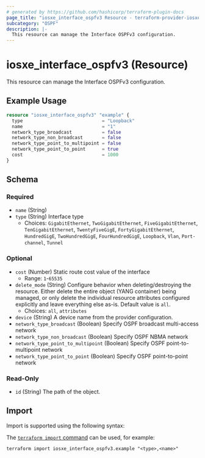 ```yaml
---
# generated by https://github.com/hashicorp/terraform-plugin-docs
page_title: "iosxe_interface_ospfv3 Resource - terraform-provider-iosxe"
subcategory: "OSPF"
description: |-
  This resource can manage the Interface OSPFv3 configuration.
---
```


# iosxe_interface_ospfv3 (Resource)

This resource can manage the Interface OSPFv3 configuration.

## Example Usage

```terraform
resource "iosxe_interface_ospfv3" "example" {
  type                             = "Loopback"
  name                             = "1"
  network_type_broadcast           = false
  network_type_non_broadcast       = false
  network_type_point_to_multipoint = false
  network_type_point_to_point      = true
  cost                             = 1000
}
```

<!-- schema generated by tfplugindocs -->
## Schema

### Required

- `name` (String)
- `type` (String) Interface type
  - Choices: `GigabitEthernet`, `TwoGigabitEthernet`, `FiveGigabitEthernet`, `TenGigabitEthernet`, `TwentyFiveGigE`, `FortyGigabitEthernet`, `HundredGigE`, `TwoHundredGigE`, `FourHundredGigE`, `Loopback`, `Vlan`, `Port-channel`, `Tunnel`

### Optional

- `cost` (Number) Static route cost value of the interface
  - Range: `1`-`65535`
- `delete_mode` (String) Configure behavior when deleting/destroying the resource. Either delete the entire object (YANG container) being managed, or only delete the individual resource attributes configured explicitly and leave everything else as-is. Default value is `all`.
  - Choices: `all`, `attributes`
- `device` (String) A device name from the provider configuration.
- `network_type_broadcast` (Boolean) Specify OSPF broadcast multi-access network
- `network_type_non_broadcast` (Boolean) Specify OSPF NBMA network
- `network_type_point_to_multipoint` (Boolean) Specify OSPF point-to-multipoint network
- `network_type_point_to_point` (Boolean) Specify OSPF point-to-point network

### Read-Only

- `id` (String) The path of the object.

## Import

Import is supported using the following syntax:

The [`terraform import` command](https://developer.hashicorp.com/terraform/cli/commands/import) can be used, for example:

```shell
terraform import iosxe_interface_ospfv3.example "<type>,<name>"
```
